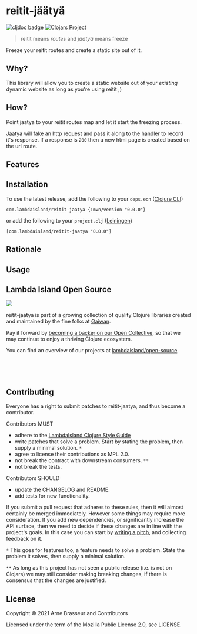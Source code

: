 # reitit-jäätyä

<!-- badges -->
[![cljdoc badge](https://cljdoc.org/badge/com.lambdaisland/reitit-jaatya)](https://cljdoc.org/d/com.lambdaisland/reitit-jaatya) [![Clojars Project](https://img.shields.io/clojars/v/com.lambdaisland/reitit-jaatya.svg)](https://clojars.org/com.lambdaisland/reitit-jaatya)
<!-- /badges -->

> reitit means *routes* and *jäätyä* means freeze

Freeze your reitit routes and create a static site out of it.

## Why?

This library will allow you to create a static website out of your *existing*
dynamic website as long as you're using reitit ;)

## How?

Point jaatya to your reitit routes map and let it start the freezing process.

Jaatya will fake an http request and pass it along to the handler to record it's
response. If a response is `200` then a new html page is created based on the
url route.

## Features

<!-- installation -->
## Installation

To use the latest release, add the following to your `deps.edn` ([Clojure CLI](https://clojure.org/guides/deps_and_cli))

```
com.lambdaisland/reitit-jaatya {:mvn/version "0.0.0"}
```

or add the following to your `project.clj` ([Leiningen](https://leiningen.org/))

```
[com.lambdaisland/reitit-jaatya "0.0.0"]
```
<!-- /installation -->

## Rationale

## Usage

<!-- opencollective -->
## Lambda Island Open Source

<img align="left" src="https://github.com/lambdaisland/open-source/raw/master/artwork/lighthouse_readme.png">

&nbsp;

reitit-jaatya is part of a growing collection of quality Clojure libraries created and maintained
by the fine folks at [Gaiwan](https://gaiwan.co).

Pay it forward by [becoming a backer on our Open Collective](http://opencollective.com/lambda-island),
so that we may continue to enjoy a thriving Clojure ecosystem.

You can find an overview of our projects at [lambdaisland/open-source](https://github.com/lambdaisland/open-source).

&nbsp;

&nbsp;
<!-- /opencollective -->

<!-- contributing -->
## Contributing

Everyone has a right to submit patches to reitit-jaatya, and thus become a contributor.

Contributors MUST

- adhere to the [LambdaIsland Clojure Style Guide](https://nextjournal.com/lambdaisland/clojure-style-guide)
- write patches that solve a problem. Start by stating the problem, then supply a minimal solution. `*`
- agree to license their contributions as MPL 2.0.
- not break the contract with downstream consumers. `**`
- not break the tests.

Contributors SHOULD

- update the CHANGELOG and README.
- add tests for new functionality.

If you submit a pull request that adheres to these rules, then it will almost
certainly be merged immediately. However some things may require more
consideration. If you add new dependencies, or significantly increase the API
surface, then we need to decide if these changes are in line with the project's
goals. In this case you can start by [writing a pitch](https://nextjournal.com/lambdaisland/pitch-template),
and collecting feedback on it.

`*` This goes for features too, a feature needs to solve a problem. State the problem it solves, then supply a minimal solution.

`**` As long as this project has not seen a public release (i.e. is not on Clojars)
we may still consider making breaking changes, if there is consensus that the
changes are justified.
<!-- /contributing -->

<!-- license -->
## License

Copyright &copy; 2021 Arne Brasseur and Contributors

Licensed under the term of the Mozilla Public License 2.0, see LICENSE.
<!-- /license -->
